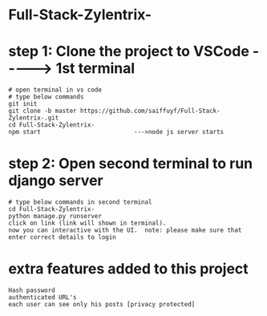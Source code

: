 # Full-Stack-Zylentrix-

# step 1: Clone the project to VSCode -----> 1st terminal
    # open terminal in vs code
    # type below commands
    git init
    git clone -b master https://github.com/saiffuyf/Full-Stack-Zylentrix-.git
    cd Full-Stack-Zylentrix-
    npm start                          --->node js server starts

# step 2: Open second terminal to run django server
    # type below commands in second terminal
    cd Full-Stack-Zylentrix-
    python manage.py runserver
    click on link (link will shown in terminal).
    now you can interactive with the UI.  note: please make sure that enter correct details to login


# extra features added to this project
    Hash password
    authenticated URL's 
    each user can see only his posts [privacy protected]

    
